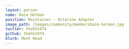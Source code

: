 ```yaml
---
layout: person
name: Haim Helman
position: Maintainer - Octarine Adapter
image_path: /images/community/membershaim-helman.jpg
twitter: thehh1974
github: thehh1974
blurb: Mesh Head
---
```

